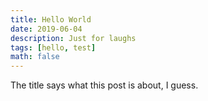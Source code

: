 ```yaml
---
title: Hello World
date: 2019-06-04
description: Just for laughs
tags: [hello, test]
math: false
---
```


The title says what this post is about, I guess.
